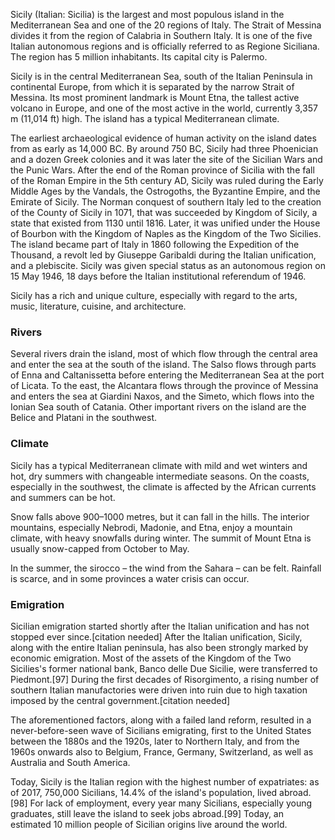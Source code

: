 Sicily (Italian: Sicilia) is the largest and most populous island in the Mediterranean Sea and one of the 20 regions of Italy. The Strait of Messina divides it from the region of Calabria in Southern Italy. It is one of the five Italian autonomous regions and is officially referred to as Regione Siciliana. The region has 5 million inhabitants. Its capital city is Palermo.

Sicily is in the central Mediterranean Sea, south of the Italian Peninsula in continental Europe, from which it is separated by the narrow Strait of Messina. Its most prominent landmark is Mount Etna, the tallest active volcano in Europe, and one of the most active in the world, currently 3,357 m (11,014 ft) high. The island has a typical Mediterranean climate.

The earliest archaeological evidence of human activity on the island dates from as early as 14,000 BC. By around 750 BC, Sicily had three Phoenician and a dozen Greek colonies and it was later the site of the Sicilian Wars and the Punic Wars. After the end of the Roman province of Sicilia with the fall of the Roman Empire in the 5th century AD, Sicily was ruled during the Early Middle Ages by the Vandals, the Ostrogoths, the Byzantine Empire, and the Emirate of Sicily. The Norman conquest of southern Italy led to the creation of the County of Sicily in 1071, that was succeeded by Kingdom of Sicily, a state that existed from 1130 until 1816. Later, it was unified under the House of Bourbon with the Kingdom of Naples as the Kingdom of the Two Sicilies. The island became part of Italy in 1860 following the Expedition of the Thousand, a revolt led by Giuseppe Garibaldi during the Italian unification, and a plebiscite. Sicily was given special status as an autonomous region on 15 May 1946, 18 days before the Italian institutional referendum of 1946.

Sicily has a rich and unique culture, especially with regard to the arts, music, literature, cuisine, and architecture.

### Rivers

Several rivers drain the island, most of which flow through the central area and enter the sea at the south of the island. The Salso flows through parts of Enna and Caltanissetta before entering the Mediterranean Sea at the port of Licata. To the east, the Alcantara flows through the province of Messina and enters the sea at Giardini Naxos, and the Simeto, which flows into the Ionian Sea south of Catania. Other important rivers on the island are the Belice and Platani in the southwest.

### Climate

Sicily has a typical Mediterranean climate with mild and wet winters and hot, dry summers with changeable intermediate seasons. On the coasts, especially in the southwest, the climate is affected by the African currents and summers can be hot.

Snow falls above 900–1000 metres, but it can fall in the hills. The interior mountains, especially Nebrodi, Madonie, and Etna, enjoy a mountain climate, with heavy snowfalls during winter. The summit of Mount Etna is usually snow-capped from October to May.

In the summer, the sirocco – the wind from the Sahara – can be felt. Rainfall is scarce, and in some provinces a water crisis can occur.

### Emigration

Sicilian emigration started shortly after the Italian unification and has not stopped ever since.[citation needed] After the Italian unification, Sicily, along with the entire Italian peninsula, has also been strongly marked by economic emigration. Most of the assets of the Kingdom of the Two Sicilies's former national bank, Banco delle Due Sicilie, were transferred to Piedmont.[97] During the first decades of Risorgimento, a rising number of southern Italian manufactories were driven into ruin due to high taxation imposed by the central government.[citation needed]

The aforementioned factors, along with a failed land reform, resulted in a never-before-seen wave of Sicilians emigrating, first to the United States between the 1880s and the 1920s, later to Northern Italy, and from the 1960s onwards also to Belgium, France, Germany, Switzerland, as well as Australia and South America.

Today, Sicily is the Italian region with the highest number of expatriates: as of 2017, 750,000 Sicilians, 14.4% of the island's population, lived abroad.[98] For lack of employment, every year many Sicilians, especially young graduates, still leave the island to seek jobs abroad.[99] Today, an estimated 10 million people of Sicilian origins live around the world.
